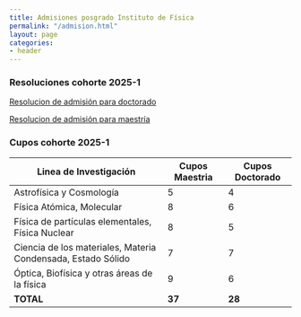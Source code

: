 ```yaml
---
title: Admisiones posgrado Instituto de Física
permalink: "/admision.html"
layout: page
categories:
- header
---
```


### Resoluciones cohorte 2025-1

[Resolucion de admisión para doctorado](https://drive.google.com/file/d/13DwGJTK5uIgVi4yrjJV6SXLIUOE5_r66/view?usp=sharing)

[Resolucion de admisión para maestría](https://drive.google.com/file/d/1kqytnkcZUxzNgpbQG9tlgbA89bZHYAOY/view?usp=sharing)

### Cupos cohorte 2025-1

| Linea de Investigación | Cupos Maestria | Cupos Doctorado |
| ---------------------- | -------------- | --------------- |
| Astrofísica y Cosmología | 5 | 4 |
| Física Atómica, Molecular | 8 | 6 |
| Física de partículas elementales, Física Nuclear | 8 | 5 |
| Ciencia de los materiales, Materia Condensada, Estado Sólido | 7 | 7 |
| Óptica, Biofísica y otras áreas de la física | 9 | 6 |
| **TOTAL** | **37** | **28** |

